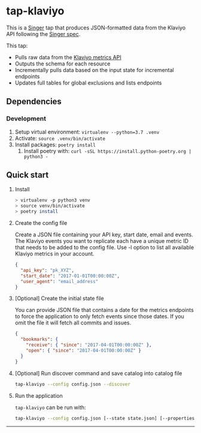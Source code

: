 # tap-klaviyo

This is a [Singer](https://singer.io) tap that produces JSON-formatted
data from the Klaviyo API following the [Singer
spec](https://github.com/singer-io/getting-started/blob/master/docs/SPEC.md).

This tap:

- Pulls raw data from the [Klaviyo metrics API](https://www.klaviyo.com/docs/api/metrics)
- Outputs the schema for each resource
- Incrementally pulls data based on the input state for incremental endpoints
- Updates full tables for global exclusions and lists endpoints

## Dependencies

### Development

1. Setup virtual environment: `virtualenv --python=3.7 .venv`
1. Activate: `source .venv/bin/activate`
1. Install packages: `poetry install`
    1. Install poetry with: `curl -sSL https://install.python-poetry.org | python3 -`


## Quick start

1. Install

   ```bash
   > virtualenv -p python3 venv
   > source venv/bin/activate
   > poetry install
   ```

2. Create the config file

   Create a JSON file containing your API key, start date, email and events.
   The Klaviyo events you want to replicate each have a unique metric ID that needs
   to be added to the config file.
   Use -l option to list all available Klaviyo metrics in your account.

   ```json
   {
     "api_key": "pk_XYZ",
     "start_date": "2017-01-01T00:00:00Z",
     "user_agent": "email_address"
   }
   ```

3. [Optional] Create the initial state file

   You can provide JSON file that contains a date for the metrics endpoints to force the application to only fetch events since those dates. If you omit the file it will fetch all
   commits and issues.

   ```json
   {
     "bookmarks": {
       "receive": { "since": "2017-04-01T00:00:00Z" },
       "open": { "since": "2017-04-01T00:00:00Z" }
     }
   }
   ```

4. [Optional] Run discover command and save catalog into catalog file

   ```bash
   tap-klaviyo --config config.json --discover
   ```

5. Run the application

   `tap-klaviyo` can be run with:

   ```bash
   tap-klaviyo --config config.json [--state state.json] [--properties catalog.json]
   ```

---
